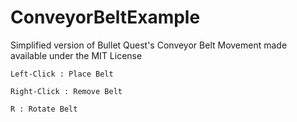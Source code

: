 # ConveyorBeltExample

Simplified version of Bullet Quest's Conveyor Belt Movement made available under the MIT License

```
Left-Click : Place Belt

Right-Click : Remove Belt

R : Rotate Belt
```
